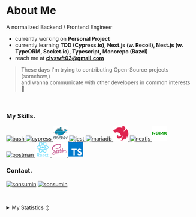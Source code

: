 # About Me

A normalized Backend / Frontend Engineer

- currently working on **Personal Project**
- currently learning **TDD (Cypress.io), Next.js (w. Recoil), Nest.js (w. TypeORM, Socket.io), Typescript, Monorepo (Bazel)**
- reach me at **clvswft03@gmail.com**

> These days I'm trying to contributing Open-Source projects (somehow,)\
> and wanna communicate with other developers in common interests 💬

&nbsp;

<h3 align="left">My Skills.</h3>
<p align="left"> <a href="https://www.gnu.org/software/bash/" target="_blank" rel="noreferrer"> <img src="https://www.vectorlogo.zone/logos/gnu_bash/gnu_bash-icon.svg" alt="bash" width="40" height="40"/> </a> <a href="https://www.cypress.io" target="_blank" rel="noreferrer"> <img src="https://raw.githubusercontent.com/simple-icons/simple-icons/6e46ec1fc23b60c8fd0d2f2ff46db82e16dbd75f/icons/cypress.svg" alt="cypress" width="40" height="40"/> </a> <a href="https://www.docker.com/" target="_blank" rel="noreferrer"> <img src="https://raw.githubusercontent.com/devicons/devicon/master/icons/docker/docker-original-wordmark.svg" alt="docker" width="40" height="40"/> </a> <a href="https://jestjs.io" target="_blank" rel="noreferrer"> <img src="https://www.vectorlogo.zone/logos/jestjsio/jestjsio-icon.svg" alt="jest" width="40" height="40"/> </a> <a href="https://mariadb.org/" target="_blank" rel="noreferrer"> <img src="https://www.vectorlogo.zone/logos/mariadb/mariadb-icon.svg" alt="mariadb" width="40" height="40"/> </a> <a href="https://nestjs.com/" target="_blank" rel="noreferrer"> <img src="https://raw.githubusercontent.com/devicons/devicon/master/icons/nestjs/nestjs-plain.svg" alt="nestjs" width="40" height="40"/> </a> <a href="https://nextjs.org/" target="_blank" rel="noreferrer"> <img src="https://cdn.worldvectorlogo.com/logos/nextjs-2.svg" alt="nextjs" width="40" height="40"/> </a> <a href="https://www.nginx.com" target="_blank" rel="noreferrer"> <img src="https://raw.githubusercontent.com/devicons/devicon/master/icons/nginx/nginx-original.svg" alt="nginx" width="40" height="40"/> </a> <a href="https://postman.com" target="_blank" rel="noreferrer"> <img src="https://www.vectorlogo.zone/logos/getpostman/getpostman-icon.svg" alt="postman" width="40" height="40"/> </a> <a href="https://reactjs.org/" target="_blank" rel="noreferrer"> <img src="https://raw.githubusercontent.com/devicons/devicon/master/icons/react/react-original-wordmark.svg" alt="react" width="40" height="40"/> </a> <a href="https://sass-lang.com" target="_blank" rel="noreferrer"> <img src="https://raw.githubusercontent.com/devicons/devicon/master/icons/sass/sass-original.svg" alt="sass" width="40" height="40"/> </a> <a href="https://www.typescriptlang.org/" target="_blank" rel="noreferrer"> <img src="https://raw.githubusercontent.com/devicons/devicon/master/icons/typescript/typescript-original.svg" alt="typescript" width="40" height="40"/> </a> </p>

<h3 align="left">Contact.</h3>
<p align="left"> <a href="https://linkedin.com/in/sonsumin" target="blank"><img align="center" src="https://raw.githubusercontent.com/rahuldkjain/github-profile-readme-generator/master/src/images/icons/Social/github.svg" alt="sonsumin" height="30" width="40" /></a> <a href="https://linkedin.com/in/sonsumin" target="blank"><img align="center" src="https://raw.githubusercontent.com/rahuldkjain/github-profile-readme-generator/master/src/images/icons/Social/linked-in-alt.svg" alt="sonsumin" height="30" width="40" /></a>
</p>

&nbsp;

<details>
 <summary>My Statistics ↕️</summary>

<!--START_SECTION:waka-->
![Code Time](http://img.shields.io/badge/Code%20Time-860%20hrs%2022%20mins-blue)

![Profile Views](http://img.shields.io/badge/Profile%20Views-0-blue)

**🐱 My GitHub Data** 

> 🏆 1,191 Contributions in the Year 2022
 > 
> 📦 12.5 MB Used in GitHub's Storage 
 > 
> 💼 Opted to Hire
 > 
> 📜 341 Public Repositories 
 > 
> 🔑 102 Private Repositories  
 > 
**I'm a Night 🦉** 

```text
🌞 Morning    19 commits     ███░░░░░░░░░░░░░░░░░░░░░░   15.2% 
🌆 Daytime    41 commits     ████████░░░░░░░░░░░░░░░░░   32.8% 
🌃 Evening    43 commits     ████████░░░░░░░░░░░░░░░░░   34.4% 
🌙 Night      22 commits     ████░░░░░░░░░░░░░░░░░░░░░   17.6%

```
📅 **I'm Most Productive on Thursday** 

```text
Monday       25 commits     █████░░░░░░░░░░░░░░░░░░░░   20.0% 
Tuesday      19 commits     ███░░░░░░░░░░░░░░░░░░░░░░   15.2% 
Wednesday    13 commits     ██░░░░░░░░░░░░░░░░░░░░░░░   10.4% 
Thursday     36 commits     ███████░░░░░░░░░░░░░░░░░░   28.8% 
Friday       12 commits     ██░░░░░░░░░░░░░░░░░░░░░░░   9.6% 
Saturday     7 commits      █░░░░░░░░░░░░░░░░░░░░░░░░   5.6% 
Sunday       13 commits     ██░░░░░░░░░░░░░░░░░░░░░░░   10.4%

```


📊 **This Week I Spent My Time On** 

```text
⌚︎ Time Zone: Asia/Seoul

💬 Programming Languages: 
Kotlin                   24 hrs 39 mins      ████████████████░░░░░░░░░   63.56% 
Other                    4 hrs 11 mins       ██░░░░░░░░░░░░░░░░░░░░░░░   10.79% 
XML                      3 hrs 29 mins       ██░░░░░░░░░░░░░░░░░░░░░░░   8.99% 
Python                   2 hrs 4 mins        █░░░░░░░░░░░░░░░░░░░░░░░░   5.34% 
Properties               46 mins             ░░░░░░░░░░░░░░░░░░░░░░░░░   1.99%

🔥 Editors: 
IntelliJ                 30 hrs 20 mins      ███████████████████░░░░░░   78.23% 
Browser                  4 hrs 6 mins        ██░░░░░░░░░░░░░░░░░░░░░░░   10.58% 
PyCharmCore              3 hrs 14 mins       ██░░░░░░░░░░░░░░░░░░░░░░░   8.34% 
VS Code                  35 mins             ░░░░░░░░░░░░░░░░░░░░░░░░░   1.54% 
Neovim                   30 mins             ░░░░░░░░░░░░░░░░░░░░░░░░░   1.31%

💻 Operating System: 
Linux                    38 hrs 24 mins      ████████████████████████░   99.04% 
Windows                  22 mins             ░░░░░░░░░░░░░░░░░░░░░░░░░   0.96%

```

**I Mostly Code in JavaScript** 

```text
JavaScript               20 repos            ██████░░░░░░░░░░░░░░░░░░░   25.97% 
TypeScript               18 repos            █████░░░░░░░░░░░░░░░░░░░░   23.38% 
Shell                    9 repos             ███░░░░░░░░░░░░░░░░░░░░░░   11.69% 
CSS                      7 repos             ██░░░░░░░░░░░░░░░░░░░░░░░   9.09% 
Python                   5 repos             █░░░░░░░░░░░░░░░░░░░░░░░░   6.49%

```


**Timeline**

![Chart not found](https://raw.githubusercontent.com/todaypp/todaypp/master/charts/bar_graph.png) 


 Last Updated on 28/05/2022 04:10:31 UTC
<!--END_SECTION:waka-->
</details>
